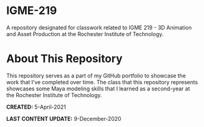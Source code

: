 # IGME-219
A repository designated for classwork related to IGME 219 - 3D Animation and Asset Production at the Rochester Institute of Technology.

# About This Repository
This repository serves as a part of my GitHub portfolio to showcase the work that I've completed over time. The class that this repository represents showcases some Maya modeling skills that I learned as a second-year at the Rochester Institute of Technology.

**CREATED:** 5-April-2021

**LAST CONTENT UPDATE:** 9-December-2020
